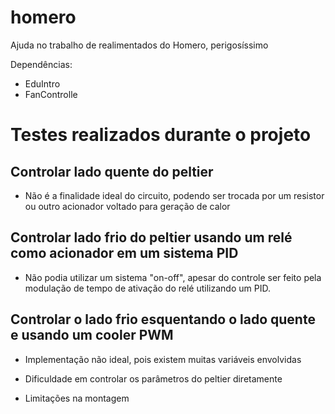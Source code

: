 # homero
Ajuda no trabalho de realimentados do Homero, perigosíssimo

Dependências:
* EduIntro
* FanControlle


# Testes realizados durante o projeto

## Controlar lado quente do peltier

* Não é a finalidade ideal do circuito, podendo ser trocada por um resistor ou outro acionador voltado para geração de calor

## Controlar lado frio do peltier usando um relé como acionador em um sistema PID

* Não podia utilizar um sistema "on-off", apesar do controle ser feito pela modulação de tempo de ativação do relé utilizando um PID.

## Controlar o lado frio esquentando o lado quente e usando um cooler PWM

* Implementação não ideal, pois existem muitas variáveis envolvidas

* Dificuldade em controlar os parâmetros do peltier diretamente

* Limitações na montagem
